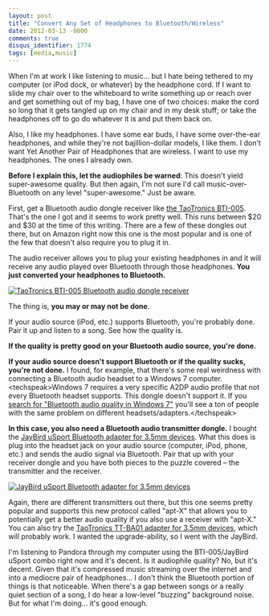 ```yaml
---
layout: post
title: "Convert Any Set of Headphones to Bluetooth/Wireless"
date: 2012-03-13 -0800
comments: true
disqus_identifier: 1774
tags: [media,music]
---
```

When I'm at work I like listening to music... but I hate being tethered
to my computer (or iPod dock, or whatever) by the headphone cord. If I
want to slide my chair over to the whiteboard to write something up or
reach over and get something out of my bag, I have one of two choices:
make the cord so long that it gets tangled up on my chair and in my desk
stuff; or take the headphones off to go do whatever it is and put them
back on.

Also, I like my headphones. I have some ear buds, I have some
over-the-ear headphones, and while they're not bajillion-dollar models,
I like them. I don't want Yet Another Pair of Headphones that are
wireless. I want to use my headphones. The ones I already own.

**Before I explain this, let the audiophiles be warned**: This doesn't
yield super-awesome quality. But then again, I'm not sure I'd call
music-over-Bluetooth on any level "super-awesome." Just be aware.

First, get a Bluetooth audio dongle receiver like [the TaoTronics
BTI-005](http://www.amazon.com/dp/B006IJGEGQ?tag=mhsvortex). That's the
one I got and it seems to work pretty well. This runs between $20 and
$30 at the time of this writing. There are a few of these dongles out
there, but on Amazon right now this one is the most popular and is one
of the few that doesn't also require you to plug it in.

The audio receiver allows you to plug your existing headphones in and it
will receive any audio played over Bluetooth through those headphones.
**You just converted your headphones to Bluetooth.**

[![TaoTronics BTI-005 Bluetooth audio dongle
receiver](http://ecx.images-amazon.com/images/I/31oUYIlRtwL._SL500_AA300_.jpg)](http://www.amazon.com/dp/B006IJGEGQ?tag=mhsvortex)

The thing is, **you may or may not be done**.

If your audio source (iPod, etc.) supports Bluetooth, you're probably
done. Pair it up and listen to a song. See how the quality is.

**If the quality is pretty good on your Bluetooth audio source, you're
done.**

**If your audio source doesn't support Bluetooth or if the quality
sucks, you're not done.** I found, for example, that there's some real
weirdness with connecting a Bluetooth audio headset to a Windows 7
computer. \<techspeak\>Windows 7 requires a very specific A2DP audio
profile that not every Bluetooth headset supports. This dongle doesn't
support it. If you [search for "Bluetooth audio quality in Windows
7"](http://www.google.com/search?btnG=1&pws=0&q=Bluetooth+audio+quality+in+Windows+7)
you'll see a ton of people with the same problem on different
headsets/adapters.\</techspeak\>

**In this case, you also need a Bluetooth audio transmitter dongle.** I
bought the [JayBird uSport Bluetooth adapter for 3.5mm
devices](http://www.amazon.com/dp/B002PU9U0E?tag=mhsvortex). What this
does is plug into the headset jack on your audio source (computer, iPod,
phone, etc.) and sends the audio signal via Bluetooth. Pair that up with
your receiver dongle and you have both pieces to the puzzle covered –
the transmitter and the receiver.

[![JayBird uSport Bluetooth adapter for 3.5mm
devices](http://ecx.images-amazon.com/images/I/3144YNmWG-L._SL500_AA300_.jpg)](http://www.amazon.com/dp/B002PU9U0E?tag=mhsvortex)

Again, there are different transmitters out there, but this one seems
pretty popular and supports this new protocol called "apt-X" that allows
you to potentially get a better audio quality if you also use a receiver
with "apt-X." You can also try the [TaoTronics TT-BA01 adapter for 3.5mm
devices](http://www.amazon.com/dp/B004B8GF7Y?tag=mhsvortex), which will
probably work. I wanted the upgrade-ability, so I went with the JayBird.

I'm listening to Pandora through my computer using the BTI-005/JayBird
uSport combo right now and it's decent. Is it audiophile quality? No,
but it's decent. Given that it's compressed music streaming over the
internet and into a mediocre pair of headphones... I don't think the
Bluetooth portion of things is that noticeable. When there's a gap
between songs or a really quiet section of a song, I do hear a low-level
"buzzing" background noise. But for what I'm doing... it's good enough.

